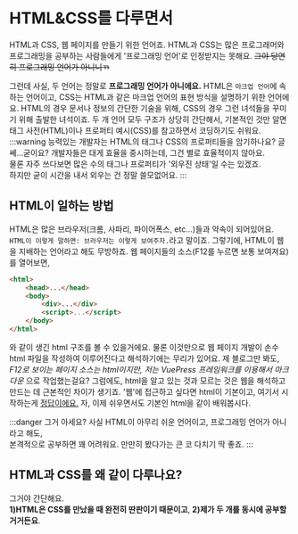# HTML&CSS를 다루면서
HTML과 CSS, 웹 페이지를 만들기 위한 언어죠. HTML과 CSS는 많은 프로그래머와 프로그래밍을 공부하는 사람들에게 '프로그래밍 언어'로 인정받지는 못해요. ~~그야 당연히 프로그래밍 언어가 아니니ㄲ~~  
  
그런데 사실, 두 언어는 정말로 **프로그래밍 언어가 아니에요.** HTML은 `마크업 언어`에 속하는 언어이고, CSS는 HTML과 같은 마크업 언어의 표현 방식을 설명하기 위한 언어에요. HTML의 경우 문서나 정보의 간단한 기술을 위해, CSS의 경우 그런 녀석들을 꾸미기 위해 출발한 녀석이죠. 두 개 언어 모두 구조가 상당히 간단해서, 기본적인 것만 알면 태그 사전(HTML)이나 프로퍼티 예시(CSS)를 참고하면서 코딩하기도 쉬워요.
:::warning 능력있는 개발자는 HTML의 태그나 CSS의 프로퍼티들을 암기하나요?
글쎄...굳이요? 개발자들은 대게 효율을 중시하는데, 그건 별로 효율적이지 않아요.  
물론 자주 쓰다보면 많은 수의 태그나 프로퍼티가 '외우진 상태'일 수는 있겠죠.  
하지만 굳이 시간을 내서 외우는 건 정말 쓸모없어요.
:::
  
## HTML이 일하는 방법
HTML은 많은 브라우저(크롬, 사파리, 파이어폭스, etc...)들과 약속이 되어있어요. `HTML이 이렇게 말하면: 브라우저는 이렇게 보여주자.`라고 말이죠. 그렇기에, HTML이 웹을 지배하는 언어라고 해도 무방하죠. 웹 페이지들의 소스(F12를 누르면 보통 보여져요)를 열어보면, 
```html
<html>
    <head>...</head>
    <body>
        <div>...</div>
        <script>...</script>
    </body>
</html>
```
와 같이 생긴 html 구조를 볼 수 있을거에요. 물론 이것만으로 웹 페이지 개발이 손수 html 파일을 작성하여 이루어진다고 해석하기에는 무리가 있어요. 제 블로그만 봐도, *F12로 보이는 페이지 소스는 html이지만, 저는 VuePress 프레임워크를 이용해서 마크다운* 으로 작업했는걸요? 그럼에도, html을 알고 있는 것과 모르는 것은 웹을 해석하고 만드는 데 근본적인 차이가 생기죠. '웹'에 접근하고 싶다면 html이 기본이고, 여기서 시작하는게 <u>정답이에요.</u> 자, 이제 쉬우면서도 기본인 html을 같이 배워봅시다.  
  
:::danger 그거 아세요?
사실 HTML이 아무리 쉬운 언어이고, 프로그래밍 언어가 아니라고 해도,  
본격적으로 공부하면 꽤 어려워요. 만만히 봤다가는 큰 코 다치기 딱 좋죠.
:::

## HTML과 CSS를 왜 같이 다루나요?
그거야 간단해요.  
**1)HTML은 CSS를 만났을 때 완전히 딴판이기 때문이고**, **2)제가 두 개를 동시에 공부할거거든요**.